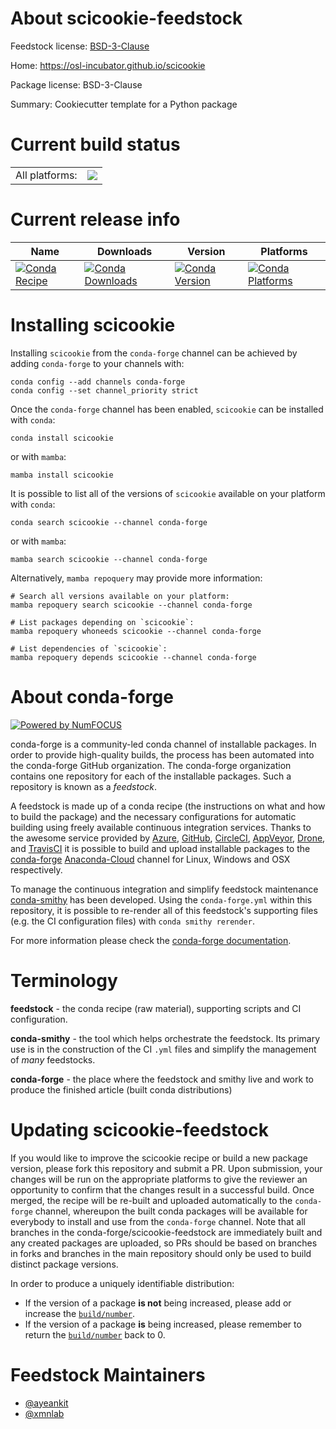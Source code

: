 About scicookie-feedstock
=========================

Feedstock license: [BSD-3-Clause](https://github.com/conda-forge/scicookie-feedstock/blob/main/LICENSE.txt)

Home: https://osl-incubator.github.io/scicookie

Package license: BSD-3-Clause

Summary: Cookiecutter template for a Python package

Current build status
====================


<table><tr><td>All platforms:</td>
    <td>
      <a href="https://dev.azure.com/conda-forge/feedstock-builds/_build/latest?definitionId=20190&branchName=main">
        <img src="https://dev.azure.com/conda-forge/feedstock-builds/_apis/build/status/scicookie-feedstock?branchName=main">
      </a>
    </td>
  </tr>
</table>

Current release info
====================

| Name | Downloads | Version | Platforms |
| --- | --- | --- | --- |
| [![Conda Recipe](https://img.shields.io/badge/recipe-scicookie-green.svg)](https://anaconda.org/conda-forge/scicookie) | [![Conda Downloads](https://img.shields.io/conda/dn/conda-forge/scicookie.svg)](https://anaconda.org/conda-forge/scicookie) | [![Conda Version](https://img.shields.io/conda/vn/conda-forge/scicookie.svg)](https://anaconda.org/conda-forge/scicookie) | [![Conda Platforms](https://img.shields.io/conda/pn/conda-forge/scicookie.svg)](https://anaconda.org/conda-forge/scicookie) |

Installing scicookie
====================

Installing `scicookie` from the `conda-forge` channel can be achieved by adding `conda-forge` to your channels with:

```
conda config --add channels conda-forge
conda config --set channel_priority strict
```

Once the `conda-forge` channel has been enabled, `scicookie` can be installed with `conda`:

```
conda install scicookie
```

or with `mamba`:

```
mamba install scicookie
```

It is possible to list all of the versions of `scicookie` available on your platform with `conda`:

```
conda search scicookie --channel conda-forge
```

or with `mamba`:

```
mamba search scicookie --channel conda-forge
```

Alternatively, `mamba repoquery` may provide more information:

```
# Search all versions available on your platform:
mamba repoquery search scicookie --channel conda-forge

# List packages depending on `scicookie`:
mamba repoquery whoneeds scicookie --channel conda-forge

# List dependencies of `scicookie`:
mamba repoquery depends scicookie --channel conda-forge
```


About conda-forge
=================

[![Powered by
NumFOCUS](https://img.shields.io/badge/powered%20by-NumFOCUS-orange.svg?style=flat&colorA=E1523D&colorB=007D8A)](https://numfocus.org)

conda-forge is a community-led conda channel of installable packages.
In order to provide high-quality builds, the process has been automated into the
conda-forge GitHub organization. The conda-forge organization contains one repository
for each of the installable packages. Such a repository is known as a *feedstock*.

A feedstock is made up of a conda recipe (the instructions on what and how to build
the package) and the necessary configurations for automatic building using freely
available continuous integration services. Thanks to the awesome service provided by
[Azure](https://azure.microsoft.com/en-us/services/devops/), [GitHub](https://github.com/),
[CircleCI](https://circleci.com/), [AppVeyor](https://www.appveyor.com/),
[Drone](https://cloud.drone.io/welcome), and [TravisCI](https://travis-ci.com/)
it is possible to build and upload installable packages to the
[conda-forge](https://anaconda.org/conda-forge) [Anaconda-Cloud](https://anaconda.org/)
channel for Linux, Windows and OSX respectively.

To manage the continuous integration and simplify feedstock maintenance
[conda-smithy](https://github.com/conda-forge/conda-smithy) has been developed.
Using the ``conda-forge.yml`` within this repository, it is possible to re-render all of
this feedstock's supporting files (e.g. the CI configuration files) with ``conda smithy rerender``.

For more information please check the [conda-forge documentation](https://conda-forge.org/docs/).

Terminology
===========

**feedstock** - the conda recipe (raw material), supporting scripts and CI configuration.

**conda-smithy** - the tool which helps orchestrate the feedstock.
                   Its primary use is in the construction of the CI ``.yml`` files
                   and simplify the management of *many* feedstocks.

**conda-forge** - the place where the feedstock and smithy live and work to
                  produce the finished article (built conda distributions)


Updating scicookie-feedstock
============================

If you would like to improve the scicookie recipe or build a new
package version, please fork this repository and submit a PR. Upon submission,
your changes will be run on the appropriate platforms to give the reviewer an
opportunity to confirm that the changes result in a successful build. Once
merged, the recipe will be re-built and uploaded automatically to the
`conda-forge` channel, whereupon the built conda packages will be available for
everybody to install and use from the `conda-forge` channel.
Note that all branches in the conda-forge/scicookie-feedstock are
immediately built and any created packages are uploaded, so PRs should be based
on branches in forks and branches in the main repository should only be used to
build distinct package versions.

In order to produce a uniquely identifiable distribution:
 * If the version of a package **is not** being increased, please add or increase
   the [``build/number``](https://docs.conda.io/projects/conda-build/en/latest/resources/define-metadata.html#build-number-and-string).
 * If the version of a package **is** being increased, please remember to return
   the [``build/number``](https://docs.conda.io/projects/conda-build/en/latest/resources/define-metadata.html#build-number-and-string)
   back to 0.

Feedstock Maintainers
=====================

* [@ayeankit](https://github.com/ayeankit/)
* [@xmnlab](https://github.com/xmnlab/)

